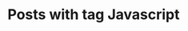 ---
layout: tag
title: Posts with tag Javascript
tag: javascript
permalink: /tags/javascript/
sitemap: false
---